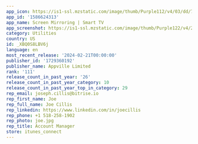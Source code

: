 ```yaml
---
app_icon: https://is1-ssl.mzstatic.com/image/thumb/Purple112/v4/03/dd/7c/03dd7cdc-8376-d4c1-4548-5dfe0a1044c0/AppIcon-0-0-1x_U007emarketing-0-5-0-85-220.png/1024x1024bb.png
app_id: '1586624313'
app_name: Screen Mirroring | Smart TV
app_screenshot: https://is1-ssl.mzstatic.com/image/thumb/Purple122/v4/27/72/25/27722539-b4fe-1c38-c2aa-a8f22069cbfe/60c5804f-85d9-4eab-bb77-4409a9fcdb56_1.png/1242x2688bb.png
category: Utilities
country: US
id: _XBQ0S8LBV6j
language: en
most_recent_release: '2024-02-21T00:00:00'
publisher_id: '1729360192'
publisher_name: Appville Limited
rank: '111'
release_count_in_past_year: '26'
release_count_in_past_year_category: 10
release_count_in_past_year_top_in_category: 29
rep_email: joseph.cillis@bitrise.io
rep_first_name: Joe
rep_full_name: Joe Cillis
rep_linkedin: https://www.linkedin.com/in/joecillis
rep_phone: +1 518-258-1902
rep_photo: joe.jpg
rep_title: Account Manager
store: itunes_connect
---
```

